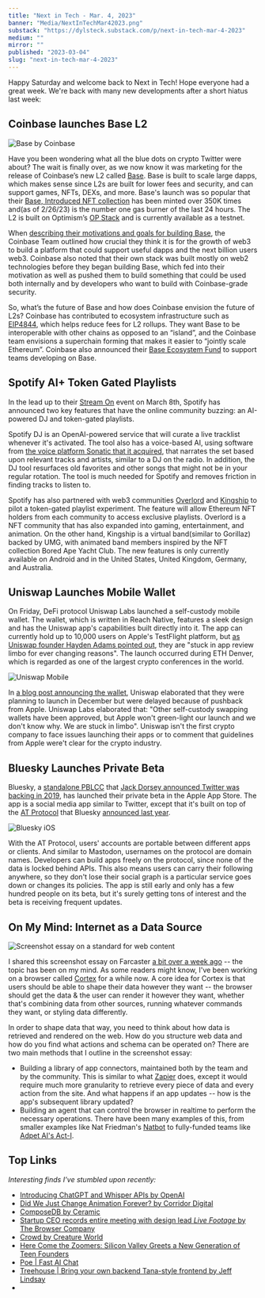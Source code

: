```yaml
---
title: "Next in Tech - Mar. 4, 2023"
banner: "Media/NextInTechMar42023.png"
substack: "https://dylsteck.substack.com/p/next-in-tech-mar-4-2023"
medium: ""
mirror: ""
published: "2023-03-04"
slug: "next-in-tech-mar-4-2023"
---
```


Happy Saturday and welcome back to Next in Tech! Hope everyone had a great week. We're back with many new developments after a short hiatus last week:

## Coinbase launches Base L2

![Base by Coinbase](Media/CoinbaseBaseL2.png)

Have you been wondering what all the blue dots on crypto Twitter were about? The wait is finally over, as we now know it was marketing for the release of Coinbase’s new L2 called [Base](https://base.org). Base is built to scale large dapps, which makes sense since L2s are built for lower fees and security, and can support games, NFTs, DEXs, and more. Base's launch was so popular that their [Base, Introduced NFT collection](https://twitter.com/BuildOnBase/status/1629981232732749830) has been minted over 350K times and(as of 2/26/23) is the number one gas burner of the last 24 hours. The L2 is built on Optimism’s [OP Stack](https://stack.optimism.io/) and is currently available as a testnet.

When [describing their motivations and goals for building Base](https://base.mirror.xyz/jjQnUq_UNTQOk7psnGBFOsShi7FlrRp8xevQUipG_Gk), the Coinbase Team outlined how crucial they think it is for the growth of web3 to build a platform that could support useful dapps and the next billion users web3. Coinbase also noted that their own stack was built mostly on web2 technologies before they began building Base, which fed into their motivation as well as pushed them to build something that could be used both internally and by developers who want to build with Coinbase-grade security.

So, what’s the future of Base and how does Coinbase envision the future of L2s? Coinbase has contributed to ecosystem infrastructure such as [EIP4844](https://www.coinbase.com/blog/supporting-eip-4844-reducing-fees-for-ethereum-layer-2-rollups), which helps reduce fees for L2 rollups. They want Base to be interoperable with other chains as opposed to an “island”, and the Coinbase team envisions a superchain forming that makes it easier to “jointly scale Ethereum”. Coinbase also announced their [Base Ecosystem Fund](https://docs.google.com/forms/d/e/1FAIpQLSeiSAod4PAbXlvvDGtHWu-GqzGpvHYfaTQR2f77AawD7GYc4Q/viewform) to support teams developing on Base.


## Spotify AI+ Token Gated Playlists

In the lead up to their [Stream On](https://newsroom.spotify.com/stream-on/) event on March 8th, Spotify has announced two key features that have the online community buzzing: an AI-powered DJ and token-gated playlists.

Spotify DJ is an OpenAI-powered service that will curate a live tracklist whenever it's activated. The tool also has a voice-based AI, using software from [the voice platform Sonatic that it acquired](https://newsroom.spotify.com/2022-06-13/spotify-to-acquire-sonantic-an-ai-voice-platform/), that narrates the set based upon relevant tracks and artists, similar to a DJ on the radio. In addition, the DJ tool resurfaces old favorites and other songs that might not be in your regular rotation. The tool is much needed for Spotify and removes friction in finding tracks to listen to. 

Spotify has also partnered with web3 communities [Overlord](https://www.overlord.xyz/) and [Kingship](https://www.kingship.io/) to pilot a token-gated playlist experiment. The feature will allow Ethereum NFT holders from each community to access exclusive playlists. Overlord is a NFT community that has also expanded into gaming, entertainment, and animation. On the other hand, Kingship is a virtual band(similar to Gorillaz) backed by UMG, with animated band members inspired by the NFT collection Bored Ape Yacht Club. The new features is only currently available on Android and in the United States, United Kingdom, Germany, and Australia.


## Uniswap Launches Mobile Wallet

On Friday, DeFi protocol Uniswap Labs launched a self-custody mobile wallet. The wallet, which is written in Reach Native, features a sleek design and has the Uniswap app's capabilities built directly into it. The app can currently hold up to 10,000 users on Apple's TestFlight platform, but [as Uniswap founder Hayden Adams pointed out](https://twitter.com/haydenzadams/status/1631692052927791105?s=20), they are "stuck in app review limbo for ever changing reasons". The launch occurred during ETH Denver, which is regarded as one of the largest crypto conferences in the world.

![Uniswap Mobile](Media/UniswapMobile.jpeg)

In [a blog post announcing the wallet](https://uniswap.org/blog/uniswap-mobile-wallet-early-access), Uniswap elaborated that they were planning to launch in December but were delayed because of pushback from Apple. Uniswap Labs elaborated that: "Other self-custody swapping wallets have been approved, but Apple won't green-light our launch and we don't know why. We are stuck in limbo". Uniswap isn't the first crypto company to face issues launching their apps or to comment that guidelines from Apple were't clear for the crypto industry.

## Bluesky Launches Private Beta

Bluesky, a [standalone PBLCC](https://blueskyweb.xyz/blog/2-7-2022-overview) that [Jack Dorsey announced Twitter was backing in 2019](https://twitter.com/jack/status/1204766078468911106), has launched their private beta in the Apple App Store. The app is a social media app similar to Twitter, except that it's built on top of the [AT Protocol](https://atproto.com/) that Bluesky [announced last year](https://blueskyweb.org/blog/10-18-2022-the-at-protocol). 

![Bluesky iOS](Media/BlueskyiOS.png)

With the AT Protocol, users' accounts are portable between different apps or clients. And similar to Mastodon, usernames on the protocol are domain names. Developers can build apps freely on the protocol, since none of the data is locked behind APIs. This also means users can carry their following anywhere, so they don't lose their social graph is a particular service goes down or changes its policies. The app is still early and only has a few hundred people on its beta, but it's surely getting tons of interest and the beta is receiving frequent updates.

## On My Mind: Internet as a Data Source

![Screenshot essay on a standard for web content](Media/StandardForWebContentSSEssay.png)

I shared this screenshot essay on Farcaster [a bit over a week ago](https://warpcast.com/dylsteck/0x61803e) -- the topic has been on my mind. As some readers might know, I've been working on a browser called [Cortex](https://withcortex.com) for a while now. A core idea for Cortex is that users should be able to shape their data however they want -- the browser should get the data & the user can render it however they want, whether that's combining data from other sources, running whatever commands they want, or styling data differently. 

In order to shape data that way, you need to think about how data is retrieved and rendered on the web. How do you structure web data and how do you find what actions and schema can be operated on? There are two main methods that I outline in the screenshot essay:
- Building a library of app connectors, maintained both by the team and by the community. This is similar to what [Zapier](https://zapier.com/) does, except it would require much more granularity to retrieve every piece of data and every action from the site. And what happens if an app updates -- how is the app's subsequent library updated?
- Building an agent that can control the browser in realtime to perform the necessary operations. There have been many examples of this, from smaller examples like Nat Friedman's [Natbot](https://github.com/nat/natbot) to fully-funded teams like [Adpet AI's Act-I](https://www.adept.ai/blog/act-1).

## Top Links

_Interesting finds I’ve stumbled upon recently:_
- [Introducing ChatGPT and Whisper APIs by OpenAI](https://openai.com/blog/introducing-chatgpt-and-whisper-apis)
- [Did We Just Change Animation Forever? by Corridor Digital](https://www.youtube.com/watch?v=_9LX9HSQkWo)
- [ComposeDB by Ceramic](https://ceramic.network/composedb)
- [Startup CEO records entire meeting with design lead *Live Footage* by The Browser Company](https://www.youtube.com/watch?v=qixx7ESrJQg)
- [Crowd by Creature World](https://opensea.io/collection/creaturecrowd/drop)
- [Here Come the Zoomers: Silicon Valley Greets a New Generation of Teen Founders](https://www.theinformation.com/articles/here-come-the-zoomers-silicon-valley-greets-a-new-generation-of-teen-founders)
- [Poe | Fast AI Chat](https://poe.com)
- [Treehouse | Bring your own backend Tana-style frontend by Jeff Lindsay](https://github.com/treehousedev/treehouse)
- 